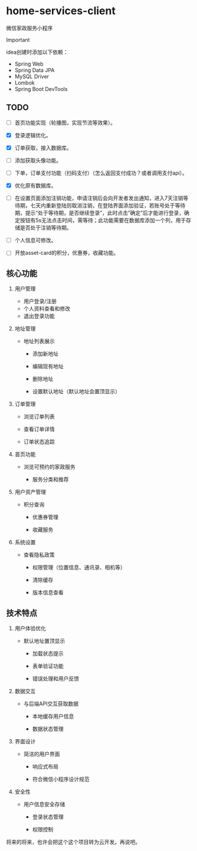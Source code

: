 # home-services-client

微信家政服务小程序




> [!IMPORTANT]
>
> idea创建时添加以下依赖：
>
> - Spring Web
> - Spring Data JPA
> - MySQL Driver
> - Lombok
> - Spring Boot DevTools








## TODO

- [ ] 首页功能实现（轮播图，实现节流等效果）。
- [x] 登录逻辑优化。
- [x] 订单获取，接入数据库。
- [ ] 添加获取头像功能。
- [ ] 下单，订单支付功能（扫码支付）（怎么返回支付成功？或者调用支付api）。
- [x] 优化原有数据库。
- [ ] 在设置页面添加注销功能，申请注销后会向开发者发出通知，进入7天注销等待期，七天内重新登陆则取消注销，在登陆界面添加验证，若账号处于等待期，提示“处于等待期，是否继续登录”，此时点击“确定”后才能进行登录，确定按钮有5s无法点击时间，需等待；此功能需要在数据库添加一个列，用于存储是否处于注销等待期。
- [ ] 个人信息可修改。
- [ ] 开放asset-card的积分，优惠券，收藏功能。







## 核心功能

1. 用户管理
   - 用户登录/注册
   - 个人资料查看和修改
   - 退出登录功能

2. 地址管理

   - 地址列表展示
   
   
      - 添加新地址
   
   
      - 编辑现有地址
   
   
      - 删除地址
   
   
      - 设置默认地址（默认地址会置顶显示）
   


3. 订单管理

   - 浏览订单列表
   
   
   - 查看订单详情
   - 订单状态追踪


4. 首页功能

   - 浏览可预约的家政服务
   
   
      - 服务分类和推荐
   


5. 用户资产管理

   - 积分查询
   
   
      - 优惠券管理
   
   
      - 收藏服务
   


6. 系统设置

   - 查看隐私政策
   
   
      - 权限管理（位置信息、通讯录、相机等）
   
   
      - 清除缓存
   
   
      - 版本信息查看
   




## 技术特点

1. 用户体验优化

   - 默认地址置顶显示
   
   
      - 加载状态提示
   
   
      - 表单验证功能
   
   
      - 错误处理和用户反馈
   


2. 数据交互

   - 与后端API交互获取数据
   
   
      - 本地缓存用户信息
   
   
      - 数据状态管理
   


3. 界面设计

   - 简洁的用户界面
   
   
      - 响应式布局
   
   
      - 符合微信小程序设计规范
   


4. 安全性

   - 用户信息安全存储
   
   
      - 登录状态管理
   
   
      - 权限控制
   







将来的将来，也许会把这个这个项目转为云开发。再说吧。
